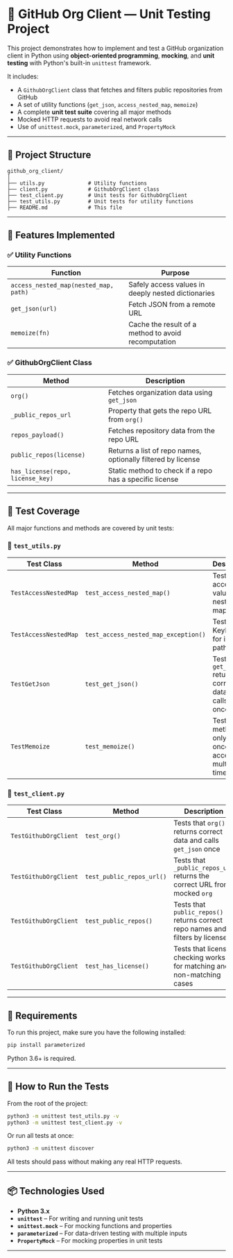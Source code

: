 # 🧪 GitHub Org Client — Unit Testing Project

This project demonstrates how to implement and test a GitHub organization client in Python using **object-oriented programming**, **mocking**, and **unit testing** with Python's built-in `unittest` framework.

It includes:
- A `GithubOrgClient` class that fetches and filters public repositories from GitHub
- A set of utility functions (`get_json`, `access_nested_map`, `memoize`)
- A complete **unit test suite** covering all major methods
- Mocked HTTP requests to avoid real network calls
- Use of `unittest.mock`, `parameterized`, and `PropertyMock`

---

## 📁 Project Structure

```
github_org_client/
│
├── utils.py              # Utility functions
├── client.py             # GithubOrgClient class
├── test_client.py        # Unit tests for GithubOrgClient
├── test_utils.py         # Unit tests for utility functions
├── README.md             # This file
```

---

## 🔧 Features Implemented

### ✅ Utility Functions

| Function | Purpose |
|---------|---------|
| `access_nested_map(nested_map, path)` | Safely access values in deeply nested dictionaries |
| `get_json(url)` | Fetch JSON from a remote URL |
| `memoize(fn)` | Cache the result of a method to avoid recomputation |

### ✅ GithubOrgClient Class

| Method | Description |
|--------|-------------|
| `org()` | Fetches organization data using `get_json` |
| `_public_repos_url` | Property that gets the repo URL from `org()` |
| `repos_payload()` | Fetches repository data from the repo URL |
| `public_repos(license)` | Returns a list of repo names, optionally filtered by license |
| `has_license(repo, license_key)` | Static method to check if a repo has a specific license |

---

## 🧪 Test Coverage

All major functions and methods are covered by unit tests:

### 🧪 `test_utils.py`

| Test Class | Method | Description |
|-----------|--------|-------------|
| `TestAccessNestedMap` | `test_access_nested_map()` | Tests access to values in nested maps |
| `TestAccessNestedMap` | `test_access_nested_map_exception()` | Tests KeyError for invalid paths |
| `TestGetJson` | `test_get_json()` | Tests that `get_json` returns correct data and calls URL once |
| `TestMemoize` | `test_memoize()` | Tests that a method is only called once when accessed multiple times |

### 🧪 `test_client.py`

| Test Class | Method | Description |
|-----------|--------|-------------|
| `TestGithubOrgClient` | `test_org()` | Tests that `org()` returns correct data and calls `get_json` once |
| `TestGithubOrgClient` | `test_public_repos_url()` | Tests that `_public_repos_url` returns the correct URL from mocked `org` |
| `TestGithubOrgClient` | `test_public_repos()` | Tests that `public_repos()` returns correct repo names and filters by license |
| `TestGithubOrgClient` | `test_has_license()` | Tests that license checking works for matching and non-matching cases |

---

## 🔧 Requirements

To run this project, make sure you have the following installed:

```bash
pip install parameterized
```

Python 3.6+ is required.

---

## 🧪 How to Run the Tests

From the root of the project:

```bash
python3 -m unittest test_utils.py -v
python3 -m unittest test_client.py -v
```

Or run all tests at once:

```bash
python3 -m unittest discover
```

All tests should pass without making any real HTTP requests.

---

## 📦 Technologies Used

- **Python 3.x**
- **`unittest`** – For writing and running unit tests
- **`unittest.mock`** – For mocking functions and properties
- **`parameterized`** – For data-driven testing with multiple inputs
- **`PropertyMock`** – For mocking properties in unit tests

---




